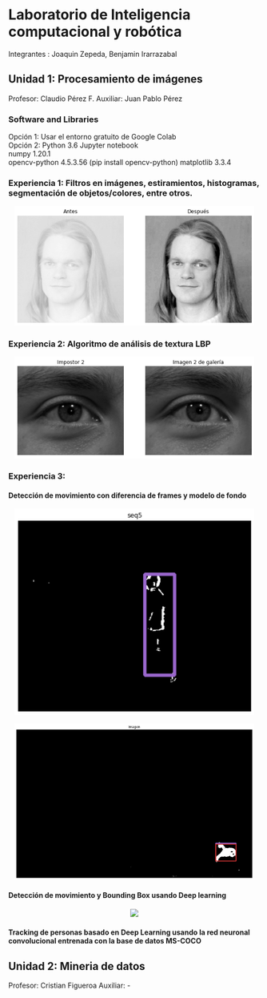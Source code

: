# Laboratorio de Inteligencia computacional y robótica 
Integrantes : Joaquin Zepeda, Benjamin Irarrazabal  

## Unidad 1: Procesamiento de imágenes
Profesor: Claudio Pérez F.
Auxiliar: Juan Pablo Pérez 


### Software and Libraries
   Opción 1: Usar el entorno gratuito de Google Colab  
   Opción 2: Python 3.6 Jupyter notebook   
   numpy   1.20.1  
   opencv-python  4.5.3.56 (pip install opencv-python)
   matplotlib    3.3.4  


### Experiencia 1: Filtros en imágenes, estiramientos, histogramas, segmentación de objetos/colores, entre otros.

 <p align="center">
  <img src="bin/exp1.png" width="480"  title="exp1">
 </p>

### Experiencia 2: Algoritmo de análisis de textura LBP 


 <p align="center">
  <img src="bin/exp2.png" width="480"  title="exp2">
 </p>

### Experiencia 3: 
#### Detección de movimiento con diferencia de frames y modelo de fondo 

 <p align="center">
  <img src="bin/exp3.png" width="480"  title="exp3">
 </p>
 
 
 <p align="center">
  <img src="bin/exp3-1.png" width="480"  title="exp3-1">
 </p>
 
 #### Detección de movimiento y Bounding Box usando Deep learning
  <p align="center">
   <img src="bin/results_seq6.gif" width="480"/>

 </p>


#### Tracking de personas basado en Deep Learning usando la red neuronal convolucional entrenada con la base de datos MS-COCO

## Unidad 2: Mineria de datos
Profesor: Cristian Figueroa
Auxiliar: -

